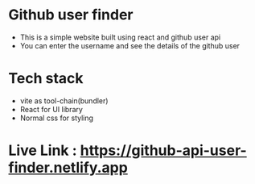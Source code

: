 # Github user finder
- This is a simple website built using react and github user api 
- You can enter the username and see the details of the github user 

# Tech stack
 - vite as tool-chain(bundler)
 - React for UI library
 - Normal css for styling

# Live Link : https://github-api-user-finder.netlify.app
